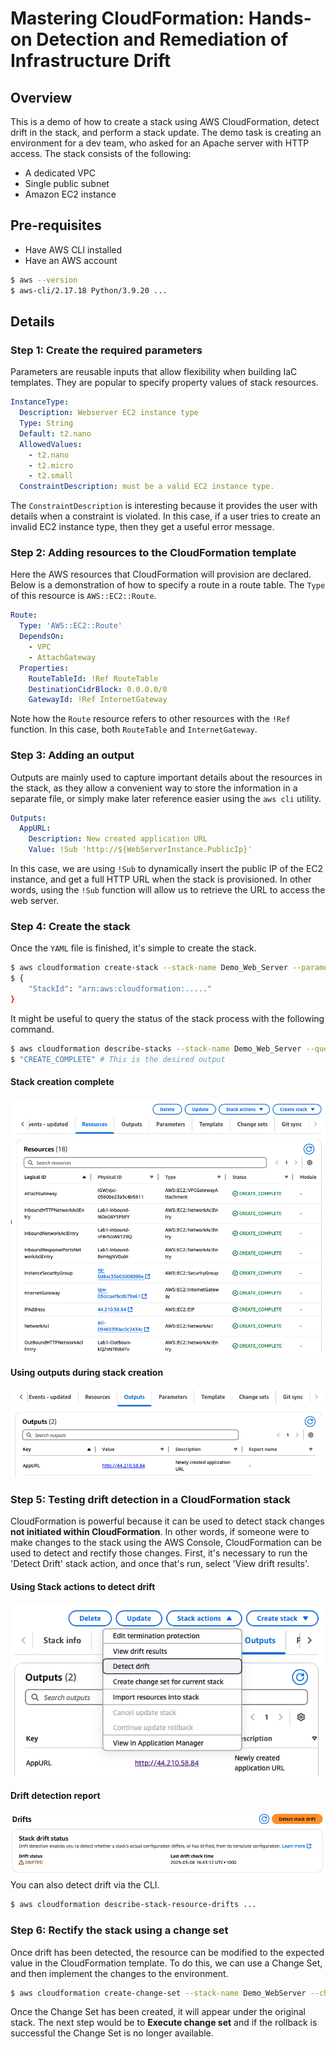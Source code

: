 # Mastering CloudFormation: Hands-on Detection and Remediation of Infrastructure Drift
## Overview
This is a demo of how to create a stack using AWS CloudFormation, detect drift in the stack, and perform a stack update. The demo task is creating an environment for a dev team, who asked for an Apache server with HTTP access. The stack consists of the following:
- A dedicated VPC
- Single public subnet
- Amazon EC2 instance

## Pre-requisites
- Have AWS CLI installed
- Have an AWS account
```bash
$ aws --version
$ aws-cli/2.17.18 Python/3.9.20 ...
```
## Details
### Step 1: Create the required parameters
Parameters are reusable inputs that allow flexibility when building IaC templates. They are popular to specify property values of stack resources.
```yaml
InstanceType:
  Description: Webserver EC2 instance type
  Type: String
  Default: t2.nano
  AllowedValues:
    - t2.nano
    - t2.micro
    - t2.small
  ConstraintDescription: must be a valid EC2 instance type.
```
The `ConstraintDescription` is interesting because it provides the user with details when a constraint is violated. In this case, if a user tries to create an invalid EC2 instance type, then they get a useful error message.

### Step 2: Adding resources to the CloudFormation template
Here the AWS resources that CloudFormation will provision are declared. Below is a demonstration of how to specify a route in a route table. The `Type` of this resource is `AWS::EC2::Route`.
```yaml
Route:
  Type: 'AWS::EC2::Route'
  DependsOn:
    - VPC
    - AttachGateway
  Properties:
    RouteTableId: !Ref RouteTable
    DestinationCidrBlock: 0.0.0.0/0
    GatewayId: !Ref InternetGateway
```
Note how the `Route` resource refers to other resources with the `!Ref` function. In this case, both `RouteTable` and `InternetGateway`.

### Step 3: Adding an output
Outputs are mainly used to capture important details about the resources in the stack, as they allow a convenient way to store the information in a separate file, or simply make later reference easier using the `aws cli` utility.
```yaml
Outputs:
  AppURL:
    Description: New created application URL
    Value: !Sub 'http://${WebServerInstance.PublicIp}'
```
In this case, we are using `!Sub` to dynamically insert the public IP of the EC2 instance, and get a full HTTP URL when the stack is provisioned. In other words, using the `!Sub` function will allow us to retrieve the URL to access the web server.

### Step 4: Create the stack
Once the `YAML` file is finished, it's simple to create the stack.
```bash
$ aws cloudformation create-stack --stack-name Demo_Web_Server --parameters ParameterKey=InstanceType,ParameterValue=t2.micro --template-body file://cf_stack.yaml
$ {
    "StackId": "arn:aws:cloudformation:....."
}
```
It might be useful to query the status of the stack process with the following command.
```bash
$ aws cloudformation describe-stacks --stack-name Demo_Web_Server --query "Stacks[0].StackStatus"
$ "CREATE_COMPLETE" # This is the desired output
```
#### **Stack creation complete**
![Link](https://github.com/bernie-cm/cloudformation_lab/blob/main/assets/20250308_cloudformation_stack_created.png)
#### **Using outputs during stack creation**
![Link](https://github.com/bernie-cm/cloudformation_lab/blob/main/assets/20250308_cloudformation_outputs.png)

### Step 5: Testing drift detection in a CloudFormation stack
CloudFormation is powerful because it can be used to detect stack changes **not initiated within CloudFormation**. In other words, if someone were to make changes to the stack using the AWS Console, CloudFormation can be used to detect and rectify those changes.
First, it's necessary to run the 'Detect Drift' stack action, and once that's run, select 'View drift results'.
#### Using Stack actions to detect drift
![Link](https://github.com/bernie-cm/cloudformation_lab/blob/main/assets/20250308_detect_drift.png)
#### Drift detection report
![Link](https://github.com/bernie-cm/cloudformation_lab/blob/main/assets/20250308_drift_detection_report.png)  
You can also detect drift via the CLI.
```bash
$ aws cloudformation describe-stack-resource-drifts ...
```

### Step 6: Rectify the stack using a change set
Once drift has been detected, the resource can be modified to the expected value in the CloudFormation template. To do this, we can use a Change Set, and then implement the changes to the environment.
```bash
$ aws cloudformation create-change-set --stack-name Demo_WebServer --change-set-name Demo_Change_set --parameters ParameterKey=InstanceType,ParameterValue=t2.micro, --template-body file://cf_stack-CS.yaml
```
Once the Change Set has been created, it will appear under the original stack. The next step would be to **Execute change set** and if the rollback is successful the Change Set is no longer available.
